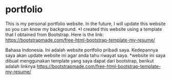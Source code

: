 # portfolio
This is my personal portfolio website. In the future, I will update this website so you can know my background. *I created this website using a template that I obtained from Bootstrap. Here is the link: https://bootstrapmade.com/free-html-bootstrap-template-my-resume/

Bahasa Indonesia.
Ini adalah website portfolio pribadi saya. Kedepannya saya akan update website ini agar anda tahu riwayat saya. *website ini saya dibuat menggunakan template yang saya dapat dari bootstrap, berikut adalah linknya https://bootstrapmade.com/free-html-bootstrap-template-my-resume/
